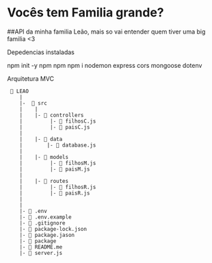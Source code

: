 # Vocês tem Familia grande?

##API da minha familia Leão, mais so vai entender quem tiver uma big familia <3


Depedencias instaladas

npm init -y npm  npm 
npm i nodemon express cors mongoose dotenv


Arquitetura MVC

     📁 LEAO
        |
        |-  📁 src
        |    |
        |    |- 📁 controllers
        |         |- 📄 filhosC.js  
        |         |- 📄 paisC.js  
        |         
        |    |- 📁 data
        |        |- 📄 database.js
        |
        |    |- 📁 models
        |         |- 📄 filhosM.js
        |         |- 📄 paisM.js
        |
        |    |- 📁 routes
        |         |- 📄 filhosR.js
        |         |- 📄 paisR.js 
        |
        |
        |- 📄 .env
        |- 📄 .env.example
        |- 📄 .gitignore
        |- 📄 package-lock.json
        |- 📄 package.jason
        |- 📄 package
        |- 📄 README.me
        |- 📄 server.js
